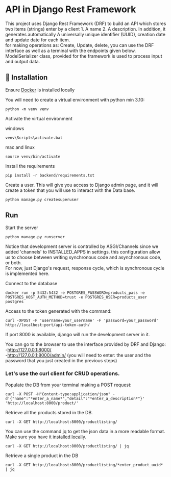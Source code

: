 # API in Django Rest Framework

This project uses Django Rest Framework (DRF) to build an API which stores two items (strings) enter by a
client 1. A  name 2. A description. In addition,  it generates automatically  A universally unique identifier  (UUID),
creation date and update date for each item.<br> for making operations as: Create, Update, delete, you can use the DRF
interface as well as a terminal with the endpoints given below.<br> 
ModelSerializer class, provided for the framework  is used to process input and output data.


## :wrench: Installation 

Ensure [Docker](https://www.docker.com/get-started/) is installed locally 

You will need to create a virtual environment with python min 3.10:
```shell
python -m venv venv
```

Activate the virtual environment 

windows
```shell
venv\Scripts\activate.bat
```

mac and linux
```shell
source venv/bin/activate
```

Install the requirements
```shell
pip install -r backend/requirements.txt
```

Create a user. This will give you access to Django admin page, and it will create a token that you will use to interact with the Data base.

```shell
python manage.py createsuperuser
```

## Run 

Start the server
```shell
python manage.py runserver
```
Notice that development server is controlled by ASGI/Channels since we added 'channels' to INSTALLED_APPS in settings.
this configuration allow us to choose between writing synchronous code and asynchronous code, or both.<br> For now, just
Django's request, response cycle, which is synchronous cycle is implemented here. 

Connect to the database

```shell
docker run -p 5432:5432 -e POSTGRES_PASSWORD=products_pass -e POSTGRES_HOST_AUTH_METHOD=trust -e POSTGRES_USER=products_user postgres
```


Access to the token generated with the command:

```shell
curl -XPOST -F 'username=your_username' -F 'password=your_password' http://localhost:port/api-token-auth/
```
If port 8000 is available, django will run the development server in it. 

You can go to the browser to use the interface provided by DRF and Django:<br>
-http://127.0.0.1:8000/  <br>
-http://127.0.0.1:8000/admin/ (you will need to enter: the user and the password that you just created in the previous steps)



### Let's use the curl client for CRUD operations.

Populate the DB from your terminal making a POST request: 

```shell
curl -X POST -H"Content-type:application/json" -d'{"name":"*enter_a_name*","detail":"*enter_a_description*"}' 'http://localhost:8000/product/'

```

Retrieve all the products stored in the DB.

```shell
curl -X GET http://localhost:8000/productlisting/
```
You can use the command jq to get the json data in a more readable format. Make sure you have it [installed locally](https://stedolan.github.io/jq/download/). 

```shell
curl -X GET http://localhost:8000/productlisting/ | jq 
```
Retrieve a single product in the DB

```shell
curl -X GET http://localhost:8000/productlisting/*enter_product_uuid* | jq 
```















